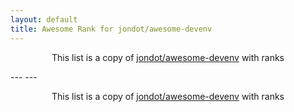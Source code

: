 ```yaml
---
layout: default
title: Awesome Rank for jondot/awesome-devenv
---
```


<p align="center">
	This list is a copy of <a href="https://github.com/jondot/awesome-devenv">jondot/awesome-devenv</a> with ranks
</p>
---
---
<p align="center">
	This list is a copy of <a href="https://github.com/jondot/awesome-devenv">jondot/awesome-devenv</a> with ranks
</p>
